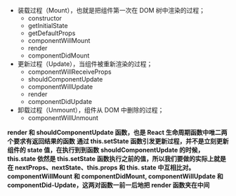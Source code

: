 * 装载过程（Mount），也就是把组件第一次在 DOM 树中渲染的过程；
  * constructor 
  * getInitialState
  * getDefaultProps
  * componentWillMount
  * render
  * componentDidMount
* 更新过程（Update），当组件被重新渲染的过程；
  * componentWillReceiveProps
  * shouldComponentUpdate
  * componentWillUpdate
  * render
  * componentDidUpdate
* 卸载过程（Unmount），组件从 DOM 中删除的过程；
  * componentWillUnmount

**render 和 shouldComponentUpdate 函数，也是 React 生命周期函数中唯二两个要求有返回结果的函数**
**通过 this.setState 函数引发更新过程，并不是立刻更新组件的 state 值，在执行到到函数 shouldComponentUpdate 的时候，this.state 依然是 this.setState 函数执行之前的值，所以我们要做的实际上就是在 nextProps、nextState、this.props 和 this. state 中互相比对。**
**componentWillMount 和 componentDidMount, componentWillUpdate 和 componentDid-Update，这两对函数一前一后地把 render 函数夹在中间**